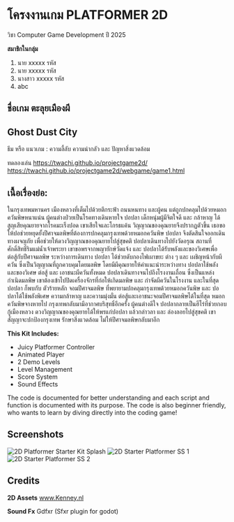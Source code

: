# โครงงานเกม PLATFORMER 2D 
วิชา Computer Game Development ปี 2025

**สมาชิกในกลุ่ม**
1. นาย  xxxxx    รหัส
2. นาย   xxxxx    รหัส
3. นางสาว   xxxxx    รหัส
4. abc 

## ชื่อเกม ตะลุยเมืองผี 
## Ghost Dust City 

ธีม หรือ แนวเกม : ความลี้ลับ ความน่ากลัว และ ปัญหาสิ่งแวดล้อม

ทดลองเล่น 
https://twachi.github.io/projectgame2d/
https://twachi.github.io/projectgame2d/webgame/game1.html

## เนื้อเรื่องย่อ:  

ในกรุงเทพมหานคร เมืองหลวงที่เต็มไปด้วยตึกระฟ้า ถนนหนทาง และผู้คน แต่ถูกปกคลุมไปด้วยหมอกควันพิษหนาแน่น ผู้คนต่างป่วยเป็นโรคทางเดินหายใจ ปอปลา เด็กหนุ่มผู้มีจิตใจดี และ กล้าหาญ ได้สูญเสียคุณยายจากโรคมะเร็งปอด เขาเสียใจและโกรธแค้น วิญญาณของคุณยายจึงปรากฏตัวขึ้น เธอขอให้ปอช่วยหยุดยั้งปีศาจมลพิษที่ต้องการปกคลุมกรุงเทพด้วยหมอกควันพิษ  ปอปลา จึงตัดสินใจออกเดินทางผจญภัย เพื่อช่วยให้ดวงวิญญาณของคุณยายไปสู่สุขคติ
ปอปลาเดินทางไปยังวัดอรุณ สถานที่ศักดิ์สิทธิ์ริมแม่น้ำเจ้าพระยา เขาขอพรจากพญายักษ์วัดแจ้ง และ ปอปลาได้รับพลังและของวิเศษเพื่อต่อสู้กับปีศาจมลพิษ
ระหว่างการเดินทาง ปอปลา ได้ช่วยดับกองไฟเผาขยะ ต่าง ๆ และ เผชิญหน้ากับผีควัน ซึ่งเป็นวิญญาณที่ถูกควบคุมโดยมลพิษ โดยมีผีคุณยายให้คำแนะนำระหว่างทาง ปอปลาใช้พลังและของวิเศษ ต่อสู้ และ เอาชนะผีควันทั้งหมด
ปอปลาเดินทางจนไปถึงโรงงานเถื่อน ซึ่งเป็นแหล่งกำเนิดมลพิษ เขาต้องเข้าไปปิดเครื่องจักรที่ก่อให้เกิดมลพิษ และ กำจัดผีควันในโรงงาน และในที่สุด ปอปลา ก็พบกับ ตัวร้ายหลัก จอมปีศาจมลพิษ ที่พยายามปกคลุมกรุงเทพด้วยหมอกควันพิษ และ ปอปลาได้ใช้พลังพิเศษ ความกล้าหาญ และความมุ่งมั่น ต่อสู้และเอาชนะจอมปีศาจมลพิษได้ในที่สุด
หมอกควันพิษจางหายไป กรุงเทพกลับมามีอากาศบริสุทธิ์อีกครั้ง ผู้คนต่างดีใจ ปอปลากลายเป็นฮีโร่ที่ช่วยกอบกู้เมืองหลวง ดวงวิญญาณของคุณยายได้ให้พรแก่ปอปลา แล้วกล่าวลา และ ล่องลอยไปสู่สุขคติ เขาสัญญาจะปกป้องกรุงเทพ รักษาสิ่งแวดล้อม ไม่ให้ปีศาจมลพิษกลับมาอีก

**This Kit Includes:**
- Juicy Platformer Controller
- Animated Player
- 2 Demo Levels
- Level Management
- Score System
- Sound Effects

The code is documented for better understanding and each script and function is documented with its purpose.
The code is also beginner friendly, who wants to learn by diving directly into the coding game!

## Screenshots
![2D Platformer Starter Kit Splash](https://github.com/AdilDevStuff/2D-Platformer-Starter-Kit/assets/94475453/0714f861-5db9-4c49-a5a7-c00708c0f9b5)
![2D Starter Platformer SS 1](https://github.com/AdilDevStuff/2D-Platformer-Starter-Kit/assets/94475453/566dafe8-273d-4b60-97f6-4b29930c9eca)
![2D Starter Platformer SS 2](https://github.com/AdilDevStuff/2D-Platformer-Starter-Kit/assets/94475453/aab09d8c-b7d7-459e-9313-9ec62bd585b8)

## Credits

**2D Assets**
www.Kenney.nl

**Sound Fx**
Gdfxr (Sfxr plugin for godot)
